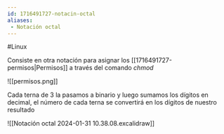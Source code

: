```yaml
---
id: 1716491727-notacin-octal
aliases:
 - Notación octal
---
```


#Linux 

Consiste en otra notación para asignar los [[1716491727-permisos|Permisos]] a través del comando *chmod*

![[permisos.png]]

Cada terna de $3$ la pasamos a binario y luego sumamos los dígitos en decimal, el número de cada terna se convertirá en los dígitos de nuestro resultado

![[Notación octal 2024-01-31 10.38.08.excalidraw]]